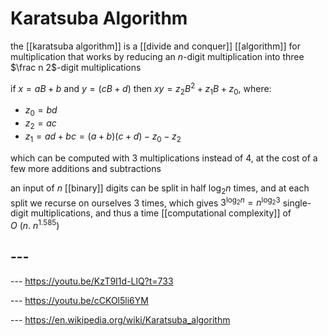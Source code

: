 # Karatsuba Algorithm

the [[karatsuba algorithm]] is a [[divide and conquer]] [[algorithm]] for multiplication that works by reducing an $n$-digit multiplication into three $\frac n 2$-digit multiplications

if $x = aB + b$ and $y = (cB + d)$ then $xy = z_2B^2 + z_1B + z_0$, where:

- $z_0 = bd$
- $z_2 = ac$
- $z_1 = ad + bc = (a + b)(c + d) - z_0 - z_2$

which can be computed with 3 multiplications instead of 4, at the cost of a few more additions and subtractions

an input of $n$ [[binary]] digits can be split in half $\log_2 n$ times, and at each split we recurse on ourselves $3$ times, which gives $3^{\log_2 n} = n^{\log_2 3}$ single-digit multiplications, and thus a time [[computational complexity]] of $O\ (n.\ n^{1.585})$

## ---

--- <https://youtu.be/KzT9I1d-LlQ?t=733>

--- <https://youtu.be/cCKOl5li6YM>

--- <https://en.wikipedia.org/wiki/Karatsuba_algorithm>
